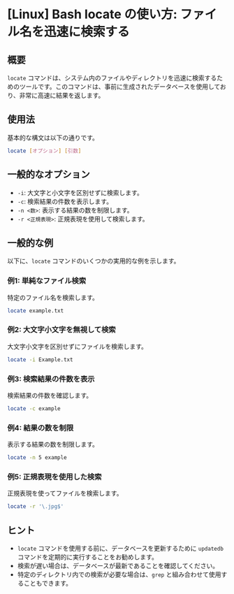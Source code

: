 # [Linux] Bash locate の使い方: ファイル名を迅速に検索する

## 概要
`locate` コマンドは、システム内のファイルやディレクトリを迅速に検索するためのツールです。このコマンドは、事前に生成されたデータベースを使用しており、非常に高速に結果を返します。

## 使用法
基本的な構文は以下の通りです。

```bash
locate [オプション] [引数]
```

## 一般的なオプション
- `-i`: 大文字と小文字を区別せずに検索します。
- `-c`: 検索結果の件数を表示します。
- `-n <数>`: 表示する結果の数を制限します。
- `-r <正規表現>`: 正規表現を使用して検索します。

## 一般的な例
以下に、`locate` コマンドのいくつかの実用的な例を示します。

### 例1: 単純なファイル検索
特定のファイル名を検索します。

```bash
locate example.txt
```

### 例2: 大文字小文字を無視して検索
大文字小文字を区別せずにファイルを検索します。

```bash
locate -i Example.txt
```

### 例3: 検索結果の件数を表示
検索結果の件数を確認します。

```bash
locate -c example
```

### 例4: 結果の数を制限
表示する結果の数を制限します。

```bash
locate -n 5 example
```

### 例5: 正規表現を使用した検索
正規表現を使ってファイルを検索します。

```bash
locate -r '\.jpg$'
```

## ヒント
- `locate` コマンドを使用する前に、データベースを更新するために `updatedb` コマンドを定期的に実行することをお勧めします。
- 検索が遅い場合は、データベースが最新であることを確認してください。
- 特定のディレクトリ内での検索が必要な場合は、`grep` と組み合わせて使用することもできます。